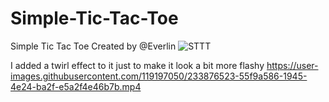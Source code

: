 # Simple-Tic-Tac-Toe
Simple Tic Tac Toe 
Created by @Everlin
![STTT](https://user-images.githubusercontent.com/119197050/233876072-fba448c2-6449-43b1-ba6e-a5b6b46ebb83.png)

I added a twirl effect to it just to make it look a bit more flashy
https://user-images.githubusercontent.com/119197050/233876523-55f9a586-1945-4e24-ba2f-e5a2f4e46b7b.mp4

